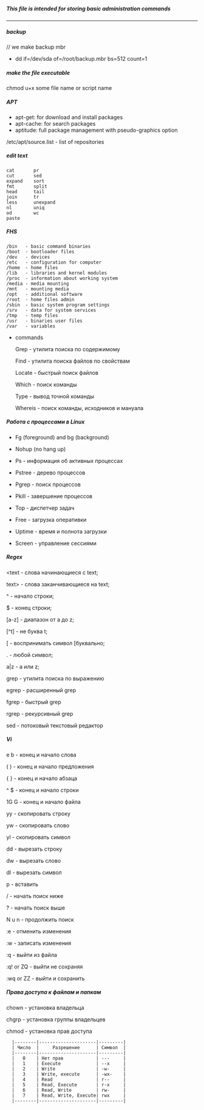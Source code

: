 ##### This file is intended for storing basic administration commands
___________________
##### backup
   // we make backup mbr
 
  * dd if=/dev/sda of=/root/backup.mbr bs=512 count=1

##### make the file executable
   chmod u+x some file name or script name
 
##### APT
 
  * apt-get: for download and install packages
  * apt-cache: for search packages
  * aptitude: full package management with pseudo-graphics option
 
   /etc/apt/source.list - list of repositories
   
##### edit text
    cat       pr
    cut       sed
    expand    sort
    fmt       split
    head      tail
    join      tr
    less      unexpand
    nl        uniq
    od        wc
    paste
##### FHS    
    /bin   - basic command binaries
    /boot  - bootloader files
    /dev   - devices
    /etc   - configuration for computer
    /home  - home files
    /lib   - libraries and kernel modules
    /proc  - information about working system
    /media - media mounting
    /mnt   - mounting media
    /opt   - additional software
    /root  - home files admin
    /sbin  - basic system program settings
    /srv   - data for system services
    /tmp   - temp files
    /usr   - binaries user files
    /var   - variables
 + commands
 
    Grep    - утилита поиска по содержимому
 
    Find    - утилита поиска файлов по свойствам
 
    Locate  - быстрый поиск файлов
 
    Which   - поиск команды
 
    Type    - вывод точной команды
 
    Whereis - поиск команды, исходников и мануала
##### Работа с процессами в Linux
 * Fg (foreground) and bg (background)
 * Nohup (no hang up) 
 
 * Ps     - информация об активных процессах
 * Pstree - дерево процессов
 * Pgrep  - поиск процессов
 * Pkill  - завершение процессов
 * Top    - диспетчер задач
 * Free   - загрузка оперативки
 * Uptime - время и полнота загрузки
 * Screen - управление сессиями   
##### Regex

   \<text - слова начинающиеся с text;
   
   text\> - слова заканчивающиеся на text;
   
   ^      - начало строки;
   
   $ - конец строки;
   
   [a-z] - диапазон от a до z;
   
   [^t] - не буква t;
   
   \[ - воспринимать символ [буквально;
   
   . - любой символ;
   
   a|z - a или z;
   
   grep - утилита поиска по выражению
   
   egrep - расширенный grep
   
   fgrep - быстрый grep
   
   rgrep - рекурсивный grep
   
   sed - потоковый текстовый редактор
##### Vi

   e b - конец и начало слова
   
   ( ) - конец и начало предложения
   
   { } - конец и начало абзаца
   
   ^ $ - конец и начало строки
   
   1G G - конец и начало файла
   
   yy - скопировать строку
   
   yw - скопировать слово
   
   yl - скопировать символ
   
   dd - вырезать строку
   
   dw - вырезать слово
   
   dl - вырезать символ
   
   p - вставить
   
   / - начать поиск ниже
   
   ? - начать поиск выше
   
   N u n - продолжить поиск
   
   :e - отменить изменения
   
   :w - записать изменения
   
   :q - выйти из файла
   
   :q! or ZQ - выйти не сохраняя
   
   :wq or ZZ - выйти и сохранить
##### Права доступа к файлам и папкам

   chown - установка владельца
   
   chgrp - установка группы владельцев
   
   chmod - установка прав доступа
   
      |--------|---------------------|---------|
      | Число  |     Разрешение      | Символ  |
      |--------|---------------------|---------|
      |   0    | Нет прав            | ---     |
      |   1    | Execute             | --x     |
      |   2    | Write               | -w-     |
      |   3    | Write, execute      | -wx-    |
      |   4    | Read                | r--     |
      |   5    | Read, Execute       | r-x     |
      |   6    | Read, Write         | rw-     |
      |   7    | Read, Write, Execute| rwx     |
      |--------|---------------------|---------|
   
   
   
 